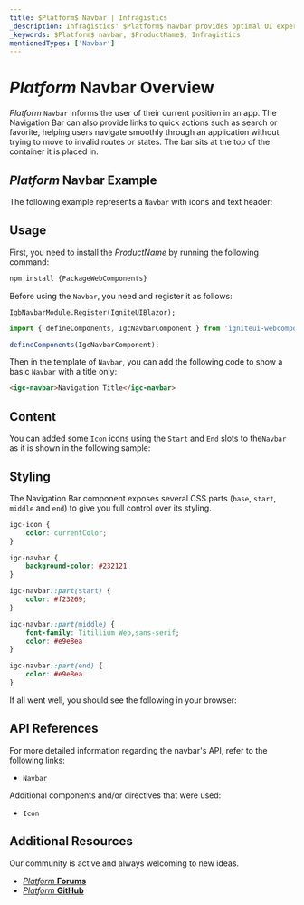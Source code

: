 ```yaml
---
title: $Platform$ Navbar | Infragistics
_description: Infragistics' $Platform$ navbar provides optimal UI experience with seamless integration to allow users to move within an application smoothly. Improve your application with Ignite UI for  $Platform$!
_keywords: $Platform$ navbar, $ProductName$, Infragistics
mentionedTypes: ['Navbar']
---
```


# $Platform$ Navbar Overview

 $Platform$ `Navbar` informs the user of their current position in an app. The Navigation Bar can also provide links to quick actions such as search or favorite, helping users navigate smoothly through an application without trying to move to invalid routes or states. The bar sits at the top of the container it is placed in.

## $Platform$ Navbar Example

The following example represents a `Navbar` with icons and text header:

<code-view style="height: 100px"
           data-demos-base-url="{environment:dvDemosBaseUrl}"
           iframe-src="{environment:dvDemosBaseUrl}/menus/nav-bar-overview"
           alt="$Platform$ Navbar Overview Example"
           github-src="menus/nav-bar/overview">
</code-view>

## Usage

<!-- WebComponents -->
First, you need to install the $ProductName$ by running the following command:

```cmd
npm install {PackageWebComponents}
```
<!-- end: WebComponents -->

Before using the `Navbar`, you need and register it as follows:

```razor
IgbNavbarModule.Register(IgniteUIBlazor);
```

```ts
import { defineComponents, IgcNavbarComponent } from 'igniteui-webcomponents';

defineComponents(IgcNavbarComponent);
```


Then in the template of `Navbar`, you can add the following code to show a basic `Navbar` with a title only:

```html
<igc-navbar>Navigation Title</igc-navbar>
```

## Content

You can added some `Icon` icons using the `Start` and `End` slots to the`Navbar` as it is shown in the following sample:

<code-view style="height: 100px"
           data-demos-base-url="{environment:dvDemosBaseUrl}"
           iframe-src="{environment:dvDemosBaseUrl}/menus/nav-bar-content"
           alt="$Platform$ Navbar Styling Example"
           github-src="menus/nav-bar/content">
</code-view>


## Styling

The Navigation Bar component exposes several CSS parts (`base`, `start`, `middle` and `end`) to give you full control over its styling.

```css
igc-icon {
    color: currentColor;
}

igc-navbar {
    background-color: #232121
}

igc-navbar::part(start) {
    color: #f23269;
}

igc-navbar::part(middle) {
    font-family: Titillium Web,sans-serif;
    color: #e9e8ea
}

igc-navbar::part(end) {
    color: #e9e8ea
}
```

If all went well, you should see the following in your browser:

<code-view style="height: 100px"
           data-demos-base-url="{environment:dvDemosBaseUrl}"
           iframe-src="{environment:dvDemosBaseUrl}/menus/nav-bar-styling"
           alt="$Platform$ Navbar Styling Example"
           github-src="menus/nav-bar/styling">
</code-view>

## API References

For more detailed information regarding the navbar's API, refer to the following links:
* `Navbar`

Additional components and/or directives that were used:
* `Icon`

<div class="divider"></div>

## Additional Resources

<div class="divider--half"></div>
Our community is active and always welcoming to new ideas.

* [$Platform$ **Forums**](https://www.infragistics.com/community/forums/f/ignite-ui-for-web-components)
* [$Platform$ **GitHub**](https://github.com/IgniteUI/igniteui-webcomponents)